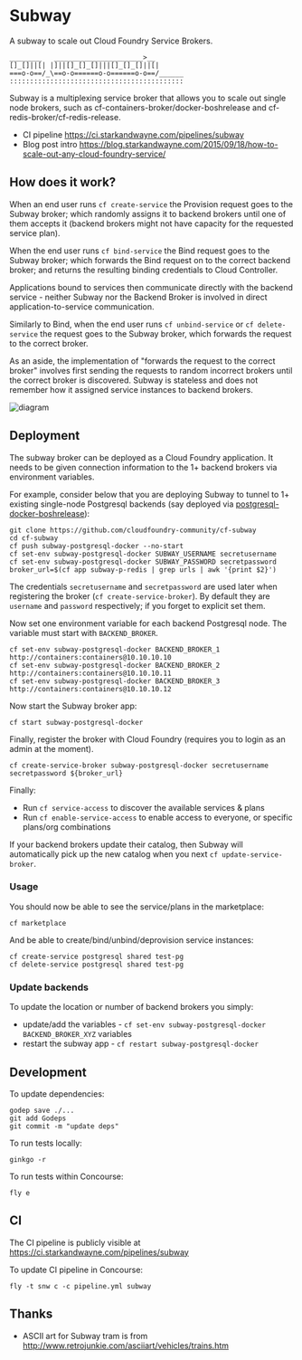 Subway
======

A subway to scale out Cloud Foundry Service Brokers.

```
________   ______________________>__
[]_[]||[| |]||[]_[]_[]|||[]_[]_[]||[|
===o-o==/_\==o-o======o-o======o-o==/______
:::::::::::::::::::::::::::::::::::::::::::
```

Subway is a multiplexing service broker that allows you to scale out single node brokers, such as cf-containers-broker/docker-boshrelease and cf-redis-broker/cf-redis-release.

-	CI pipeline https://ci.starkandwayne.com/pipelines/subway
-	Blog post intro https://blog.starkandwayne.com/2015/09/18/how-to-scale-out-any-cloud-foundry-service/

How does it work?
-----------------

When an end user runs `cf create-service` the Provision request goes to the Subway broker; which randomly assigns it to backend brokers until one of them accepts it (backend brokers might not have capacity for the requested service plan).

When the end user runs `cf bind-service` the Bind request goes to the Subway broker; which forwards the Bind request on to the correct backend broker; and returns the resulting binding credentials to Cloud Controller.

Applications bound to services then communicate directly with the backend service - neither Subway nor the Backend Broker is involved in direct application-to-service communication.

Similarly to Bind, when the end user runs `cf unbind-service` or `cf delete-service` the request goes to the Subway broker, which forwards the request to the correct broker.

As an aside, the implementation of "forwards the request to the correct broker" involves first sending the requests to random incorrect brokers until the correct broker is discovered. Subway is stateless and does not remember how it assigned service instances to backend brokers.

![diagram](https://www.gliffy.com/go/publish/image/8949413/L.png)

Deployment
----------

The subway broker can be deployed as a Cloud Foundry application. It needs to be given connection information to the 1+ backend brokers via environment variables.

For example, consider below that you are deploying Subway to tunnel to 1+ existing single-node Postgresql backends (say deployed via [postgresql-docker-boshrelease](https://github.com/cloudfoundry-community/postgresql-docker-boshrelease)\):

```
git clone https://github.com/cloudfoundry-community/cf-subway
cd cf-subway
cf push subway-postgresql-docker --no-start
cf set-env subway-postgresql-docker SUBWAY_USERNAME secretusername
cf set-env subway-postgresql-docker SUBWAY_PASSWORD secretpassword
broker_url=$(cf app subway-p-redis | grep urls | awk '{print $2}')
```

The credentials `secretusername` and `secretpassword` are used later when registering the broker (`cf create-service-broker`). By default they are `username` and `password` respectively; if you forget to explicit set them.

Now set one environment variable for each backend Postgresql node. The variable must start with `BACKEND_BROKER`.

```
cf set-env subway-postgresql-docker BACKEND_BROKER_1 http://containers:containers@10.10.10.10
cf set-env subway-postgresql-docker BACKEND_BROKER_2 http://containers:containers@10.10.10.11
cf set-env subway-postgresql-docker BACKEND_BROKER_3 http://containers:containers@10.10.10.12
```

Now start the Subway broker app:

```
cf start subway-postgresql-docker
```

Finally, register the broker with Cloud Foundry (requires you to login as an admin at the moment).

```
cf create-service-broker subway-postgresql-docker secretusername secretpassword ${broker_url}
```

Finally:

-	Run `cf service-access` to discover the available services & plans
-	Run `cf enable-service-access` to enable access to everyone, or specific plans/org combinations

If your backend brokers update their catalog, then Subway will automatically pick up the new catalog when you next `cf update-service-broker`.

### Usage

You should now be able to see the service/plans in the marketplace:

```
cf marketplace
```

And be able to create/bind/unbind/deprovision service instances:

```
cf create-service postgresql shared test-pg
cf delete-service postgresql shared test-pg
```

### Update backends

To update the location or number of backend brokers you simply:

-	update/add the variables - `cf set-env subway-postgresql-docker BACKEND_BROKER_XYZ` variables
-	restart the subway app - `cf restart subway-postgresql-docker`

Development
-----------

To update dependencies:

```
godep save ./...
git add Godeps
git commit -m "update deps"
```

To run tests locally:

```
ginkgo -r
```

To run tests within Concourse:

```
fly e
```

CI
--

The CI pipeline is publicly visible at https://ci.starkandwayne.com/pipelines/subway

To update CI pipeline in Concourse:

```
fly -t snw c -c pipeline.yml subway
```

Thanks
------

-	ASCII art for Subway tram is from http://www.retrojunkie.com/asciiart/vehicles/trains.htm
